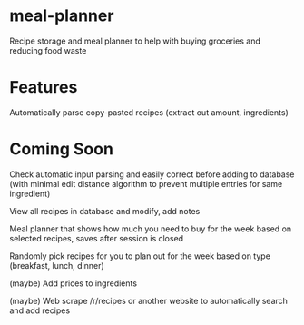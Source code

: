 # meal-planner
Recipe storage and meal planner to help with buying groceries and reducing food waste

# Features
Automatically parse copy-pasted recipes (extract out amount, ingredients)

# Coming Soon
Check automatic input parsing and easily correct before adding to database (with minimal edit distance algorithm to prevent multiple entries for same ingredient)

View all recipes in database and modify, add notes

Meal planner that shows how much you need to buy for the week based on selected recipes, saves after session is closed

Randomly pick recipes for you to plan out for the week based on type (breakfast, lunch, dinner)

(maybe) Add prices to ingredients

(maybe) Web scrape /r/recipes or another website to automatically search and add recipes
